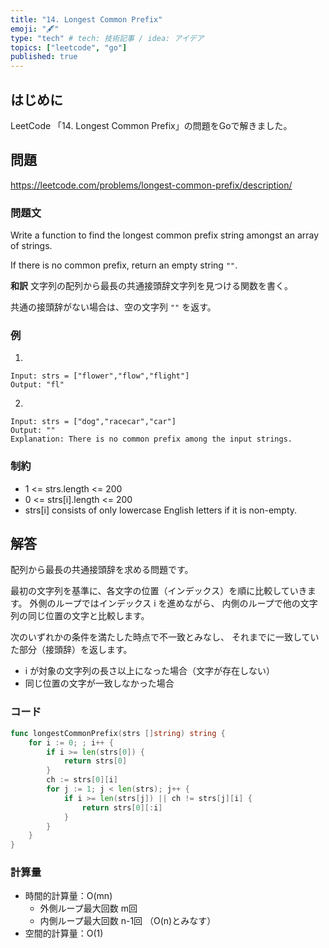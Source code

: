 ```yaml
---
title: "14. Longest Common Prefix"
emoji: "🖋"
type: "tech" # tech: 技術記事 / idea: アイデア
topics: ["leetcode", "go"]
published: true
---
```

## はじめに
LeetCode 「14. Longest Common Prefix」の問題をGoで解きました。

## 問題
https://leetcode.com/problems/longest-common-prefix/description/

### 問題文
Write a function to find the longest common prefix string amongst an array of strings.

If there is no common prefix, return an empty string `""`.

**和訳**
文字列の配列から最長の共通接頭辞文字列を見つける関数を書く。

共通の接頭辞がない場合は、空の文字列 `""` を返す。

### 例
1.
```
Input: strs = ["flower","flow","flight"]
Output: "fl"
```

2.
```
Input: strs = ["dog","racecar","car"]
Output: ""
Explanation: There is no common prefix among the input strings.
```

### 制約
- 1 <= strs.length <= 200
- 0 <= strs[i].length <= 200
- strs[i] consists of only lowercase English letters if it is non-empty.

## 解答
配列から最長の共通接頭辞を求める問題です。

最初の文字列を基準に、各文字の位置（インデックス）を順に比較していきます。
外側のループではインデックス i を進めながら、
内側のループで他の文字列の同じ位置の文字と比較します。

次のいずれかの条件を満たした時点で不一致とみなし、
それまでに一致していた部分（接頭辞）を返します。
- i が対象の文字列の長さ以上になった場合（文字が存在しない）
- 同じ位置の文字が一致しなかった場合

### コード
```go
func longestCommonPrefix(strs []string) string {
	for i := 0; ; i++ {
		if i >= len(strs[0]) {
			return strs[0]
		}
		ch := strs[0][i]
		for j := 1; j < len(strs); j++ {
			if i >= len(strs[j]) || ch != strs[j][i] {
				return strs[0][:i]
			}
		}
	}
}

```

### 計算量
- 時間的計算量：O(mn)
  - 外側ループ最大回数 m回
  - 内側ループ最大回数 n-1回 （O(n)とみなす）
- 空間的計算量：O(1)

